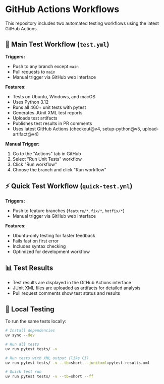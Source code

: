 # GitHub Actions Workflows

This repository includes two automated testing workflows using the latest GitHub Actions.

## 🧪 Main Test Workflow (`test.yml`)

**Triggers:**
- Push to any branch except `main`
- Pull requests to `main` 
- Manual trigger via GitHub web interface

**Features:**
- Tests on Ubuntu, Windows, and macOS
- Uses Python 3.12
- Runs all 460+ unit tests with pytest
- Generates JUnit XML test reports
- Uploads test artifacts
- Publishes test results in PR comments
- Uses latest GitHub Actions (checkout@v4, setup-python@v5, upload-artifact@v4)

**Manual Trigger:**
1. Go to the "Actions" tab in GitHub
2. Select "Run Unit Tests" workflow
3. Click "Run workflow"
4. Choose the branch and click "Run workflow"

## ⚡ Quick Test Workflow (`quick-test.yml`)

**Triggers:**
- Push to feature branches (`feature/*`, `fix/*`, `hotfix/*`)
- Manual trigger via GitHub web interface

**Features:**
- Ubuntu-only testing for faster feedback
- Fails fast on first error
- Includes syntax checking
- Optimized for development workflow

## 📊 Test Results

- Test results are displayed in the GitHub Actions interface
- JUnit XML files are uploaded as artifacts for detailed analysis
- Pull request comments show test status and results

## 🔧 Local Testing

To run the same tests locally:

```bash
# Install dependencies
uv sync --dev

# Run all tests
uv run pytest tests/ -v

# Run tests with XML output (like CI)
uv run pytest tests/ -v --tb=short --junitxml=pytest-results.xml

# Quick test run
uv run pytest tests/ -v --tb=short --ff
```
